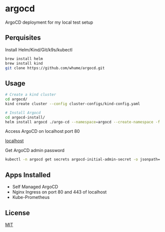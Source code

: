 # argocd

ArgoCD deployment for my local test setup

## Perquisites 

Install Helm/Kind/Git/k9s/kubectl

```bash
brew install helm
brew install kind
git clone https://github.com/whume/argocd.git
```

## Usage

```bash
# Create a kind cluster 
cd argocd/
kind create cluster --config cluster-configs/kind-config.yaml

# Install Argocd 
cd argocd-install/
helm install argocd ./argo-cd --namespace=argocd --create-namespace -f values-override.yaml

```
Access ArgoCD on localhost port 80

[localhost](http:localhost)

Get ArgoCD admin password
```bash
kubectl -n argocd get secrets argocd-initial-admin-secret -o jsonpath='{.data.password}' | base64 -d
```

## Apps Installed
+ Self Managed ArgoCD 
+ Nginx Ingress on port 80 and 443 of localhost
+ Kube-Prometheus

## License
[MIT](https://choosealicense.com/licenses/mit/)